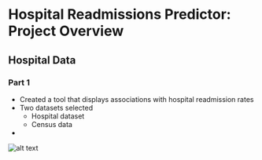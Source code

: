 # Hospital Readmissions Predictor: Project Overview
  ## Hospital Data
### Part 1

* Created a tool that displays associations with hospital readmission rates
* Two datasets selected
     *  Hospital dataset
     *  Census data
* 


![alt text](https://github.com/smithjs135/D211-Advanced-Data-Acquisition/edit/main/README.md/StoryPoint4.png "Readmission by County")

